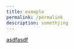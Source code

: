 ```yaml
---
title: exmaple
permalink: /permalink
description: somethjing
---
```

<a target = "_blank" href = "www.google.com"> asdfasdf </a>